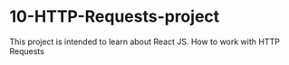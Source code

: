 # 10-HTTP-Requests-project

This project is intended to learn about React JS. How to work with HTTP Requests